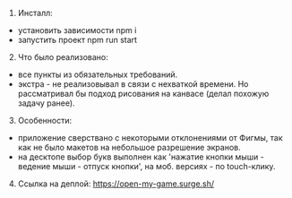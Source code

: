 1. Инсталл: 
- установить зависимости npm i
- запустить проект npm run start

2. Что было реализовано:
- все пункты из обязательных требований.
- экстра - не реализовывал в связи с нехваткой времени. Но рассматривал бы подход рисования на канвасе (делал похожую задачу ранее).

3. Особенности: 
  - приложение сверствано с некоторыми отклонениями от Фигмы, так как не было макетов на небольшое разрешение экранов. 
  - на десктопе выбор букв выполнен как 'нажатие кнопки мыши - ведение мыши - отпуск кнопки', на моб. версиях - по touch-клику. 

4. Ссылка на деплой: https://open-my-game.surge.sh/
